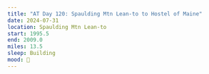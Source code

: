 ```yaml
---
title: "AT Day 120: Spaulding Mtn Lean-to to Hostel of Maine"
date: 2024-07-31
location: Spaulding Mtn Lean-to
start: 1995.5
end: 2009.0
miles: 13.5
sleep: Building
mood: 🙂
---
```

